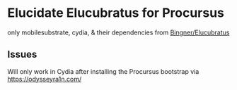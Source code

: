 # Elucidate Elucubratus for Procursus

only mobilesubstrate, cydia, & their dependencies from [Bingner/Elucubratus](https://apt.bingner.com)


## Issues

Will only work in Cydia after installing the Procursus bootstrap via https://odysseyra1n.com/
